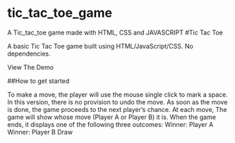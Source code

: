 # tic_tac_toe_game
A Tic_tac_toe  game made with HTML, CSS and JAVASCRIPT
#Tic Tac Toe

A basic Tic Tac Toe game built using HTML/JavaScript/CSS. No dependencies.

View The Demo

##How to get started

To make a move, the player will use the mouse single click to mark a space. In this version, there is no provision to undo the move. As soon as the move is done, the game proceeds to the next player’s chance.
At each move, The game will show whose move (Player A or Player B) it is. When the game ends, it displays one of the following three outcomes:
Winner: Player A
Winner: Player B
Draw
